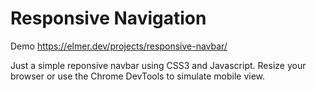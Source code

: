 # Responsive Navigation

Demo https://elmer.dev/projects/responsive-navbar/

Just a simple reponsive navbar using CSS3 and Javascript. Resize your browser or use the Chrome DevTools to simulate mobile view.
